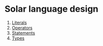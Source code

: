 # Solar language design
1. [Literals](language-design/literals.md)
2. [Operators](language-design/operators.md)
3. [Statements](language-design/statements.md)
4. [Types](language-design/types.md)
